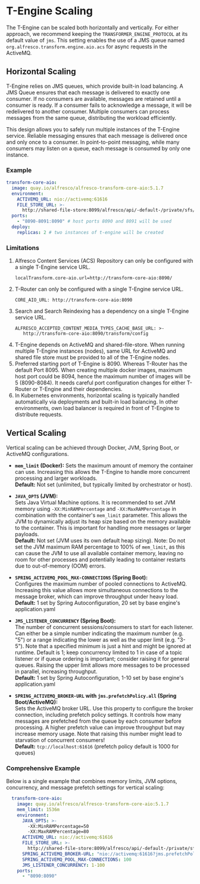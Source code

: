 # T-Engine Scaling

The T-Engine can be scaled both horizontally and vertically. For either approach, we recommend keeping the `TRANSFORMER_ENGINE_PROTOCOL` at its default value of `jms`. This setting enables the use of a JMS queue named `org.alfresco.transform.engine.aio.acs` for async requests in the ActiveMQ.

## Horizontal Scaling
T-Engine relies on JMS queues, which provide built-in load balancing. A JMS Queue ensures that each message is delivered to exactly one consumer. If no consumers are available, messages are retained until a consumer is ready. If a consumer fails to acknowledge a message, it will be redelivered to another consumer. Multiple consumers can process messages from the same queue, distributing the workload efficiently.

This design allows you to safely run multiple instances of the T-Engine service. Reliable messaging ensures that each message is delivered once and only once to a consumer. In point-to-point messaging, while many consumers may listen on a queue, each message is consumed by only one instance.

### Example
```yaml
transform-core-aio:
  image: quay.io/alfresco/alfresco-transform-core-aio:5.1.7
  environment:
    ACTIVEMQ_URL: nio://activemq:61616
    FILE_STORE_URL: >-
      http://shared-file-store:8099/alfresco/api/-default-/private/sfs/versions/1/file
  ports:
    - "8090-8091:8090" # host ports 8090 and 8091 will be used
  deploy:
    replicas: 2 # two instances of t-engine will be created
```

### Limitations

1. Alfresco Content Services (ACS) Repository can only be configured with a single T-Engine service URL.
   ```
   localTransform.core-aio.url=http://transform-core-aio:8090/
   ```
2. T-Router can only be configured with a single T-Engine service URL.
   ```
   CORE_AIO_URL: http://transform-core-aio:8090
   ```
3. Search and Search Reindexing has a dependency on a single T-Engine service URL.
   ```
   ALFRESCO_ACCEPTED_CONTENT_MEDIA_TYPES_CACHE_BASE_URL: >-
      http://transform-core-aio:8090/transform/config
   ```
4. T-Engine depends on ActiveMQ and shared-file-store. When running multiple T-Engine instances (nodes), same URL for ActiveMQ and shared file store must be provided to all of the T-Engine nodes.
5. Preferred starting port of T-Engine is 8090. Whereas T-Router has the default Port 8095. When creating multiple docker images, maximum host port could be 8094, hence the maximum number of images will be 5 (8090-8084). It needs careful port configuration changes for either T-Router or T-Engine and their dependencies.
6. In Kubernetes environments, horizontal scaling is typically handled automatically via deployments and built-in load balancing. In other environments, own load balancer is required in front of T-Engine to distribute requests.

## Vertical Scaling

Vertical scaling can be achieved through Docker, JVM, Spring Boot, or ActiveMQ configurations.

- **`mem_limit` (Docker):**
  Sets the maximum amount of memory the container can use. Increasing this allows the T-Engine to handle more concurrent processing and larger workloads.  
  **Default:** Not set (unlimited, but typically limited by orchestrator or host).

- **`JAVA_OPTS` (JVM):**  
  Sets Java Virtual Machine options. It is recommended to set JVM memory using `-XX:MinRAMPercentage` and `-XX:MaxRAMPercentage` in combination with the container's `mem_limit` parameter. This allows the JVM to dynamically adjust its heap size based on the memory available to the container. This is important for handling more messages or larger payloads.  
  **Default:** Not set (JVM uses its own default heap sizing).
  Note: Do not set the JVM maximum RAM percentage to 100% of `mem_limit`, as this can cause the JVM to use all available container memory, leaving no room for other processes and potentially leading to container restarts due to out-of-memory (OOM) errors.


- **`SPRING_ACTIVEMQ_POOL_MAX-CONNECTIONS` (Spring Boot):**  
  Configures the maximum number of pooled connections to ActiveMQ. Increasing this value allows more simultaneous connections to the message broker, which can improve throughput under heavy load.  
  **Default:** 1 set by Spring Autoconfiguration, 20 set by base engine's application.yaml


- **`JMS_LISTENER_CONCURRENCY` (Spring Boot):**  
  The number of concurrent sessions/consumers to start for each listener. Can either be a simple number indicating the maximum number (e.g. "5") or a range indicating the lower as well as the upper limit (e.g. "3-5"). Note that a specified minimum is just a hint and might be ignored at runtime. Default is 1; keep concurrency limited to 1 in case of a topic listener or if queue ordering is important; consider raising it for general queues. Raising the upper limit allows more messages to be processed in parallel, increasing throughput.  
  **Default:** 1 set by Spring Autoconfiguration, 1-10 set by base engine's application.yaml


- **`SPRING_ACTIVEMQ_BROKER-URL` with `jms.prefetchPolicy.all` (Spring Boot/ActiveMQ):**  
  Sets the ActiveMQ broker URL. Use this property to configure the broker connection, including prefetch policy settings. It controls how many messages are prefetched from the queue by each consumer before processing. A higher prefetch value can improve throughput but may increase memory usage. Note that raising this number might lead to starvation of concurrent consumers!  
  **Default:** `tcp://localhost:61616` (prefetch policy default is 1000 for queues)

### Comprehensive Example

Below is a single example that combines memory limits, JVM options, concurrency, and message prefetch settings for vertical scaling:

```yaml
  transform-core-aio:
    image: quay.io/alfresco/alfresco-transform-core-aio:5.1.7
    mem_limit: 1536m
    environment:
      JAVA_OPTS: >-
        -XX:MinRAMPercentage=50
        -XX:MaxRAMPercentage=80
      ACTIVEMQ_URL: nio://activemq:61616
      FILE_STORE_URL: >-
        http://shared-file-store:8099/alfresco/api/-default-/private/sfs/versions/1/file
      SPRING_ACTIVEMQ_BROKER-URL: "nio://activemq:61616?jms.prefetchPolicy.all=2000"
      SPRING_ACTIVEMQ_POOL_MAX-CONNECTIONS: 100
      JMS_LISTENER_CONCURRENCY: 1-100
    ports:
      - "8090:8090"
```

